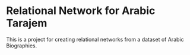 # Relational Network for Arabic Tarajem
 This is a project for creating relational networks from a dataset of Arabic Biographies.

